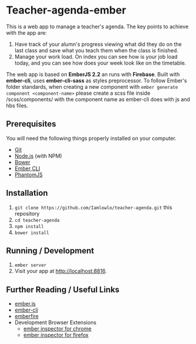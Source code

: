 # Teacher-agenda-ember

This is a web app to manage a teacher's agenda.
The key points to achieve with the app are:

1. Have track of your alumn's progress viewing what did they do on the last class and save what you teach them when the class is finished.
2. Manage your work load. On index you can see how is your job load today, and you can see how does your week look like on the timetable.

The web app is based on **EmberJS 2.2** an runs with **Firebase**. Built with **ember-cli**, uses **ember-cli-sass** as styles preprocessor. To follow Ember's folder standards, when creating a new component with `ember generate component <component-name>` please create a scss file inside /scss/components/ with the component name as ember-cli does with js and hbs files.

## Prerequisites

You will need the following things properly installed on your computer.

* [Git](http://git-scm.com/)
* [Node.js](http://nodejs.org/) (with NPM)
* [Bower](http://bower.io/)
* [Ember CLI](http://www.ember-cli.com/)
* [PhantomJS](http://phantomjs.org/)

## Installation 

1. `git clone https://github.com/Iamlowlo/teacher-agenda.git` this repository
2. `cd teacher-agenda`
3. `npm install`
4. `bower install`

## Running / Development

1. `ember server`
2. Visit your app at [http://localhost:8816](http://localhost:8816).

## Further Reading / Useful Links

* [ember.js](http://emberjs.com/)
* [ember-cli](http://www.ember-cli.com/)
* [emberfire](https://www.firebase.com/docs/web/libraries/ember/)
* Development Browser Extensions
  * [ember inspector for chrome](https://chrome.google.com/webstore/detail/ember-inspector/bmdblncegkenkacieihfhpjfppoconhi)
  * [ember inspector for firefox](https://addons.mozilla.org/en-US/firefox/addon/ember-inspector/)

